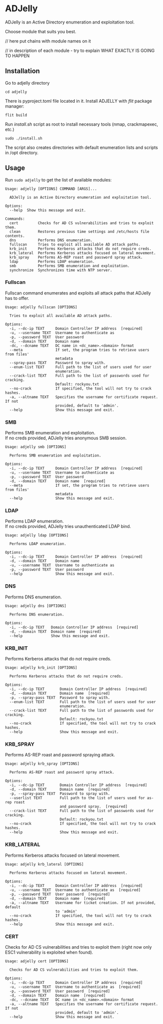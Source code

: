 # ADJelly
ADJelly is an Active Directory enumeration and exploitation tool.

Choose module that suits you best.

// here put chains with module names on it

// in description of each module - try to explain WHAT EXACTLY IS GOING TO HAPPEN

## Installation
Go to adjelly directory
```
cd adjelly
```
There is pyproject.toml file located in it. Install ADJELLY with _flit_ package manager: 
```
flit build
```
Run _install.sh_ script as root to install necessary tools (nmap, crackmapexec, etc.)
```
sudo ./install.sh
```
The script also creates directories with default enumeration lists and scripts in /opt directory. 

## Usage
Run `sudo adjelly` to get the list of available modules:
```
Usage: adjelly [OPTIONS] COMMAND [ARGS]...

  ADJelly is an Active Directory enumeration and exploitation tool.

Options:
  --help  Show this message and exit.

Commands:
  cert         Checks for AD CS vulnerabilities and tries to exploit them.
  clean        Restores previous time settings and /etc/hosts file contents.
  dns          Performs DNS enumeration.
  fullscan     Tries to exploit all available AD attack paths.
  krb_init     Performs Kerberos attacks that do not require creds.
  krb_lateral  Performs Kerberos attacks focused on lateral movement.
  krb_spray    Performs AS-REP roast and password spray attack.
  ldap         Performs LDAP enumeration.
  smb          Performs SMB enumeration and exploitation.
  synchronize  Synchronizes time with NTP server.
```
### Fullscan
Fullscan command enumerates and exploits all attack paths that ADJelly has to offer.
```
Usage: adjelly fullscan [OPTIONS]

  Tries to exploit all available AD attack paths.

Options:
  -i, --dc-ip TEXT     Domain Controller IP address  [required]
  -u, --username TEXT  Username to authenticate as
  -p, --password TEXT  User password
  -d, --domain TEXT    Domain name
  -dc, --dcname TEXT   DC name in <dc_name>.<domain> format
  --meta               If set, the program tries to retrieve users from files'
                       metadata
  --spray-pass TEXT    Password to spray with.
  --enum-list TEXT     Full path to the list of users used for user
                       enumeration.
  --crack-list TEXT    Full path to the list of passwords used for cracking.
                       Default: rockyou.txt
  --no-crack           If specified, the tool will not try to crack hashes.
  -a, --altname TEXT   Specifies the username for certificate request. If not
                       provided, default to 'admin'.
  --help               Show this message and exit.
```
### SMB
Performs SMB enumeration and exploitation.  
If no creds provided, ADJelly tries anonymous SMB session.  

```
Usage: adjelly smb [OPTIONS]

  Performs SMB enumeration and exploitation.

Options:
  -i, --dc-ip TEXT     Domain Controller IP address  [required]
  -u, --username TEXT  Username to authenticate as
  -p, --password TEXT  User password
  -d, --domain TEXT    Domain name  [required]
  --meta               If set, the program tries to retrieve users from files'
                       metadata
  --help               Show this message and exit.
```

### LDAP
Performs LDAP enumeration.  
If no creds provided, ADJelly tries unauthenticated LDAP bind.
```
Usage: adjelly ldap [OPTIONS]

  Performs LDAP enumeration.

Options:
  -i, --dc-ip TEXT     Domain Controller IP address  [required]
  -d, --domain TEXT    Domain name
  -u, --username TEXT  Username to authenticate as
  -p, --password TEXT  User password
  --help               Show this message and exit.
```

### DNS
Performs DNS enumeration.
```
Usage: adjelly dns [OPTIONS]

  Performs DNS enumeration.

Options:
  -i, --dc-ip TEXT   Domain Controller IP address  [required]
  -d, --domain TEXT  Domain name  [required]
  --help             Show this message and exit.
```

### KRB_INIT
Performs Kerberos attacks that do not require creds.
```
Usage: adjelly krb_init [OPTIONS]

  Performs Kerberos attacks that do not require creds.

Options:
  -i, --dc-ip TEXT       Domain Controller IP address  [required]
  -d, --domain TEXT      Domain name  [required]
  -p, --spray-pass TEXT  Password to spray with.
  --enum-list TEXT       Full path to the list of users used for user
                         enumeration.
  --crack-list TEXT      Full path to the list of passwords used for cracking.
                         Default: rockyou.txt
  --no-crack             If specified, the tool will not try to crack hashes.
  --help                 Show this message and exit.
```

### KRB_SPRAY
Performs AS-REP roast and password spraying attack.
```
Usage: adjelly krb_spray [OPTIONS]

  Performs AS-REP roast and password spray attack.

Options:
  -i, --dc-ip TEXT       Domain Controller IP address  [required]
  -d, --domain TEXT      Domain name  [required]
  -p, --spray-pass TEXT  Password to spray with.
  --userlist TEXT        Full path to the list of users used for as-rep roast
                         and password spray.  [required]
  --crack-list TEXT      Full path to the list of passwords used for cracking.
                         Default: rockyou.txt
  --no-crack             If specified, the tool will not try to crack hashes.
  --help                 Show this message and exit.
```

### KRB_LATERAL
Performs Kerberos attacks focused on lateral movement.
```
Usage: adjelly krb_lateral [OPTIONS]

  Performs Kerberos attacks focused on lateral movement.

Options:
  -i, --dc-ip TEXT     Domain Controller IP address  [required]
  -u, --username TEXT  Username to authenticate as  [required]
  -p, --password TEXT  User password  [required]
  -d, --domain TEXT    Domain name  [required]
  -a, --altname TEXT   Username for ticket creation. If not provided, default
                       to 'admin'
  --no-crack           If specified, the tool will not try to crack hashes.
  --help               Show this message and exit.                                                 
```

### CERT
Checks for AD CS vulnerabilities and tries to exploit them (right now only ESC1 vulnerability is exploited when found).
```
Usage: adjelly cert [OPTIONS]

  Checks for AD CS vulnerabilities and tries to exploit them.

Options:
  -i, --dc-ip TEXT     Domain Controller IP address  [required]
  -u, --username TEXT  Username to authenticate as  [required]
  -p, --password TEXT  User password  [required]
  -d, --domain TEXT    Domain name  [required]
  -dc, --dcname TEXT   DC name in <dc_name>.<domain> format
  -a, --altname TEXT   Specifies the username for certificate request. If not
                       provided, default to 'admin'.
  --help               Show this message and exit.                                                     
```


